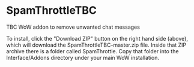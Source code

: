 # SpamThrottleTBC
TBC WoW addon to remove unwanted chat messages

To install, click the "Download ZIP" button on the right hand side (above), which will download the SpamThrottleTBC-master.zip file. Inside that ZIP archive there is a folder called SpamThrottle. Copy that folder into the Interface/Addons directory under your main WoW installation.
